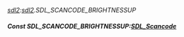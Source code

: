 _[sdl2](../../modules/sdl2/sdl2-module.md):[sdl2](../../modules/sdl2/sdl2-module.md).SDL\_SCANCODE\_BRIGHTNESSUP_
##### Const SDL\_SCANCODE\_BRIGHTNESSUP:[SDL_Scancode](../../modules/sdl2/sdl2-sdl_scancode.md)
